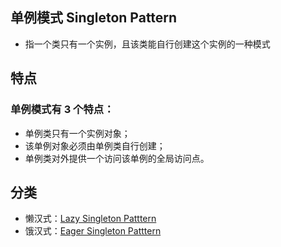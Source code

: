 ## 单例模式 Singleton Pattern
- 指一个类只有一个实例，且该类能自行创建这个实例的一种模式

## 特点
### 单例模式有 3 个特点：
- 单例类只有一个实例对象；
- 该单例对象必须由单例类自行创建；
- 单例类对外提供一个访问该单例的全局访问点。
## 分类
- 懒汉式：[Lazy Singleton Patttern](https://github.com/jack-ningtz/DesignPattern/tree/main/SingletonDesignPattern/LazySingleton.cs "Singleton  Design")
- 饿汉式：[Eager Singleton Patttern](https://github.com/jack-ningtz/DesignPattern/tree/main/SingletonDesignPattern/EagerSingleton.cs "Singleton  Design")
